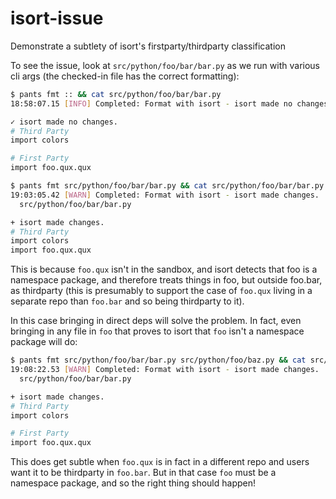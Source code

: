 # isort-issue
Demonstrate a subtlety of isort's firstparty/thirdparty classification

To see the issue, look at `src/python/foo/bar/bar.py` as we run 
with various cli args (the checked-in file has the correct formatting):

```bash
$ pants fmt :: && cat src/python/foo/bar/bar.py 
18:58:07.15 [INFO] Completed: Format with isort - isort made no changes.

✓ isort made no changes.
# Third Party
import colors

# First Party
import foo.qux.qux

$ pants fmt src/python/foo/bar/bar.py && cat src/python/foo/bar/bar.py 
19:03:05.42 [WARN] Completed: Format with isort - isort made changes.
  src/python/foo/bar/bar.py

+ isort made changes.
# Third Party
import colors
import foo.qux.qux
```

This is because `foo.qux` isn't in the sandbox, and isort detects that foo is a namespace package,
and therefore treats things in foo, but outside foo.bar, as thirdparty (this is presumably
to support the case of `foo.qux` living in a separate repo than `foo.bar` and so being thirdparty to it).

In this case bringing in direct deps will solve the problem. In fact, even bringing in any file in
`foo` that proves to isort that `foo` isn't a namespace package will do:

```bash
$ pants fmt src/python/foo/bar/bar.py src/python/foo/baz.py && cat src/python/foo/bar/bar.py 
19:08:22.53 [WARN] Completed: Format with isort - isort made changes.
  src/python/foo/bar/bar.py

+ isort made changes.
# Third Party
import colors

# First Party
import foo.qux.qux
```

This does get subtle when `foo.qux` is in fact in a different repo and users want it to be 
thirdparty in `foo.bar`. But in that case `foo` must be a namespace package, and so 
the right thing should happen!

